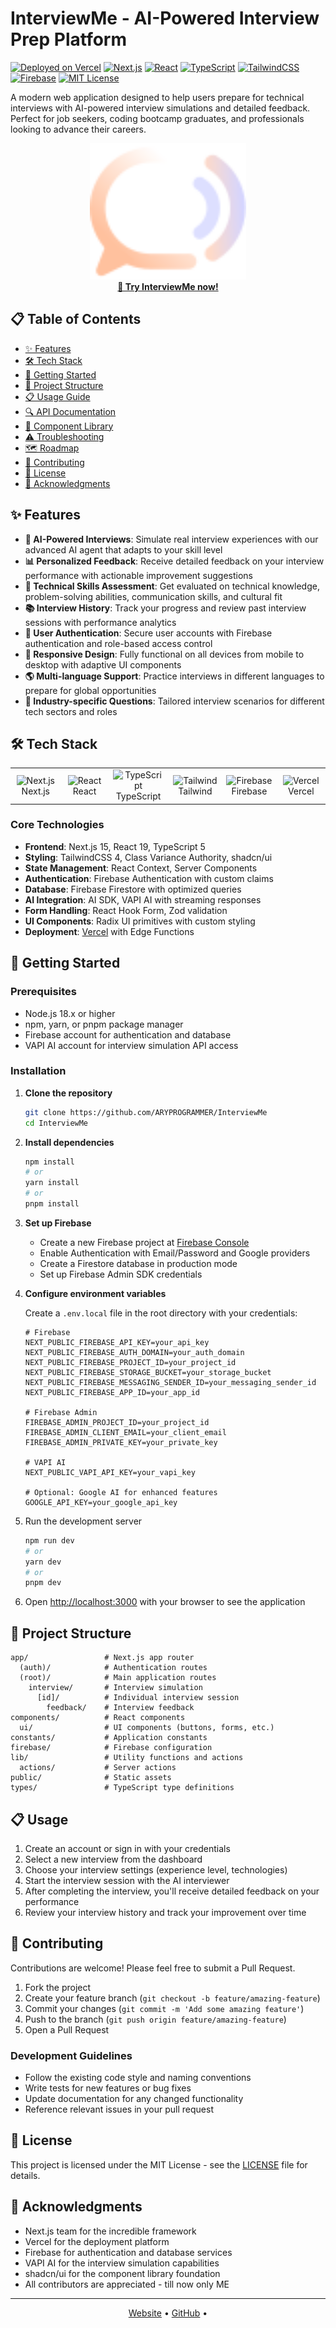 # InterviewMe - AI-Powered Interview Prep Platform

[![Deployed on Vercel](https://img.shields.io/badge/Deployed%20on-Vercel-black?style=for-the-badge&logo=vercel)](https://interview-me-beta.vercel.app/)
[![Next.js](https://img.shields.io/badge/Next.js-15-black?style=for-the-badge&logo=next.js)](https://nextjs.org/)
[![React](https://img.shields.io/badge/React-19-61DAFB?style=for-the-badge&logo=react)](https://reactjs.org/)
[![TypeScript](https://img.shields.io/badge/TypeScript-5-blue?style=for-the-badge&logo=typescript)](https://www.typescriptlang.org/)
[![TailwindCSS](https://img.shields.io/badge/TailwindCSS-4-38B2AC?style=for-the-badge&logo=tailwind-css)](https://tailwindcss.com/)
[![Firebase](https://img.shields.io/badge/Firebase-11-FFCA28?style=for-the-badge&logo=firebase)](https://firebase.google.com/)
[![MIT License](https://img.shields.io/badge/License-MIT-green?style=for-the-badge)](./LICENSE)

A modern web application designed to help users prepare for technical interviews with AI-powered interview simulations and detailed feedback. Perfect for job seekers, coding bootcamp graduates, and professionals looking to advance their careers.

<div align="center">
  <a href="https://interview-me-beta.vercel.app/">
    <img src="public/logo.svg" alt="Interview Prep Platform" width="250" />
  </a>
  <br/>
  <b><a href="https://interview-me-beta.vercel.app/">📝 Try InterviewMe now!</a></b>
</div>

## 📋 Table of Contents

- [✨ Features](#-features)
- [🛠️ Tech Stack](#-tech-stack)
- [🚀 Getting Started](#-getting-started)
- [📁 Project Structure](#-project-structure)
- [📋 Usage Guide](#-usage-guide)
- [🔍 API Documentation](#-api-documentation)
- [🧩 Component Library](#-component-library)
- [⚠️ Troubleshooting](#-troubleshooting)
- [🗺️ Roadmap](#-roadmap)
- [🤝 Contributing](#-contributing)
- [📄 License](#-license)
- [🙏 Acknowledgments](#-acknowledgments)

## ✨ Features

- **🤖 AI-Powered Interviews**: Simulate real interview experiences with our advanced AI agent that adapts to your skill level
- **📊 Personalized Feedback**: Receive detailed feedback on your interview performance with actionable improvement suggestions
- **🧠 Technical Skills Assessment**: Get evaluated on technical knowledge, problem-solving abilities, communication skills, and cultural fit
- **📚 Interview History**: Track your progress and review past interview sessions with performance analytics
- **🔐 User Authentication**: Secure user accounts with Firebase authentication and role-based access control
- **📱 Responsive Design**: Fully functional on all devices from mobile to desktop with adaptive UI components
- **🌎 Multi-language Support**: Practice interviews in different languages to prepare for global opportunities
- **🧠 Industry-specific Questions**: Tailored interview scenarios for different tech sectors and roles

## 🛠️ Tech Stack

<div align="center">
  <table>
    <tr>
      <td align="center" width="96">
        <img src="https://skillicons.dev/icons?i=nextjs" width="48" height="48" alt="Next.js" />
        <br>Next.js
      </td>
      <td align="center" width="96">
        <img src="https://skillicons.dev/icons?i=react" width="48" height="48" alt="React" />
        <br>React
      </td>
      <td align="center" width="96">
        <img src="https://skillicons.dev/icons?i=ts" width="48" height="48" alt="TypeScript" />
        <br>TypeScript
      </td>
      <td align="center" width="96">
        <img src="https://skillicons.dev/icons?i=tailwind" width="48" height="48" alt="Tailwind" />
        <br>Tailwind
      </td>
      <td align="center" width="96">
        <img src="https://skillicons.dev/icons?i=firebase" width="48" height="48" alt="Firebase" />
        <br>Firebase
      </td>
      <td align="center" width="96">
        <img src="https://skillicons.dev/icons?i=vercel" width="48" height="48" alt="Vercel" />
        <br>Vercel
      </td>
    </tr>
  </table>
</div>

### Core Technologies

- **Frontend**: Next.js 15, React 19, TypeScript 5
- **Styling**: TailwindCSS 4, Class Variance Authority, shadcn/ui
- **State Management**: React Context, Server Components
- **Authentication**: Firebase Authentication with custom claims
- **Database**: Firebase Firestore with optimized queries
- **AI Integration**: AI SDK, VAPI AI with streaming responses
- **Form Handling**: React Hook Form, Zod validation
- **UI Components**: Radix UI primitives with custom styling
- **Deployment**: [Vercel](https://interview-me-beta.vercel.app/) with Edge Functions

## 🚀 Getting Started

### Prerequisites

- Node.js 18.x or higher
- npm, yarn, or pnpm package manager
- Firebase account for authentication and database
- VAPI AI account for interview simulation API access

### Installation

1. **Clone the repository**

   ```bash
   git clone https://github.com/ARYPROGRAMMER/InterviewMe
   cd InterviewMe
   ```

2. **Install dependencies**

   ```bash
   npm install
   # or
   yarn install
   # or
   pnpm install
   ```

3. **Set up Firebase**

   - Create a new Firebase project at [Firebase Console](https://console.firebase.google.com/)
   - Enable Authentication with Email/Password and Google providers
   - Create a Firestore database in production mode
   - Set up Firebase Admin SDK credentials

4. **Configure environment variables**

   Create a `.env.local` file in the root directory with your credentials:

   ```
   # Firebase
   NEXT_PUBLIC_FIREBASE_API_KEY=your_api_key
   NEXT_PUBLIC_FIREBASE_AUTH_DOMAIN=your_auth_domain
   NEXT_PUBLIC_FIREBASE_PROJECT_ID=your_project_id
   NEXT_PUBLIC_FIREBASE_STORAGE_BUCKET=your_storage_bucket
   NEXT_PUBLIC_FIREBASE_MESSAGING_SENDER_ID=your_messaging_sender_id
   NEXT_PUBLIC_FIREBASE_APP_ID=your_app_id

   # Firebase Admin
   FIREBASE_ADMIN_PROJECT_ID=your_project_id
   FIREBASE_ADMIN_CLIENT_EMAIL=your_client_email
   FIREBASE_ADMIN_PRIVATE_KEY=your_private_key

   # VAPI AI
   NEXT_PUBLIC_VAPI_API_KEY=your_vapi_key

   # Optional: Google AI for enhanced features
   GOOGLE_API_KEY=your_google_api_key
   ```

4. Run the development server

   ```bash
   npm run dev
   # or
   yarn dev
   # or
   pnpm dev
   ```

5. Open [http://localhost:3000](http://localhost:3000) with your browser to see the application

## 📁 Project Structure

```
app/                 # Next.js app router
  (auth)/            # Authentication routes
  (root)/            # Main application routes
    interview/       # Interview simulation
      [id]/          # Individual interview session
        feedback/    # Interview feedback
components/          # React components
  ui/                # UI components (buttons, forms, etc.)
constants/           # Application constants
firebase/            # Firebase configuration
lib/                 # Utility functions and actions
  actions/           # Server actions
public/              # Static assets
types/               # TypeScript type definitions
```

## 📋 Usage

1. Create an account or sign in with your credentials
2. Select a new interview from the dashboard
3. Choose your interview settings (experience level, technologies)
4. Start the interview session with the AI interviewer
5. After completing the interview, you'll receive detailed feedback on your performance
6. Review your interview history and track your improvement over time

## 🤝 Contributing

Contributions are welcome! Please feel free to submit a Pull Request.

1. Fork the project
2. Create your feature branch (`git checkout -b feature/amazing-feature`)
3. Commit your changes (`git commit -m 'Add some amazing feature'`)
4. Push to the branch (`git push origin feature/amazing-feature`)
5. Open a Pull Request

### Development Guidelines

- Follow the existing code style and naming conventions
- Write tests for new features or bug fixes
- Update documentation for any changed functionality
- Reference relevant issues in your pull request

## 📄 License

This project is licensed under the MIT License - see the [LICENSE](./LICENSE) file for details.

## 🙏 Acknowledgments

- Next.js team for the incredible framework
- Vercel for the deployment platform
- Firebase for authentication and database services
- VAPI AI for the interview simulation capabilities
- shadcn/ui for the component library foundation
- All contributors are appreciated - till now only ME

---

<div align="center">
  <p>
    <a href="https://interview-me-beta.vercel.app/">Website</a> •
    <a href="https://github.com/ARYPROGRAMMER/InterviewMe">GitHub</a> •
  </p>
</div>
